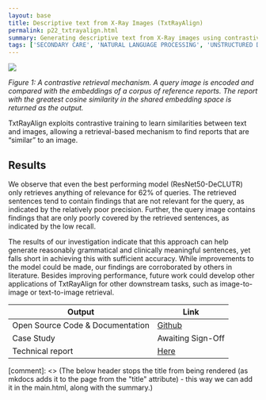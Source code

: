 ```yaml
---
layout: base
title: Descriptive text from X-Ray Images (TxtRayAlign)
permalink: p22_txtrayalign.html
summary: Generating descriptive text from X-Ray images using contrastive learning on multi-modal data
tags: ['SECONDARY CARE', 'NATURAL LANGUAGE PROCESSING', 'UNSTRUCTURED DATA', 'MULTI MODAL', 'VISUAL DATA', 'PYTHON', 'COMPLETE', 'EXPERIMENTAL']
---
```


![](../images/p22fig1.png)
<p align="left">
    <em>Figure 1: A contrastive retrieval mechanism.   A query image is encoded and compared with the embeddings of a corpus of reference reports.  The report with the greatest cosine similarity in the shared embedding space is returned as the output.</em>
</p>

TxtRayAlign exploits contrastive training to learn similarities between text and images, allowing a retrieval-based mechanism to find reports that are “similar” to an image.

## Results

We observe that even the best performing model (ResNet50-DeCLUTR) only retrieves anything of relevance for 62% of queries. The retrieved sentences tend to contain findings that are not relevant for the query, as indicated by the relatively poor precision. Further, the query image contains findings that are only poorly covered by the retrieved sentences, as indicated by the low recall.

The results of our investigation indicate that this approach can help generate reasonably grammatical and clinically meaningful sentences, yet falls short in achieving this with sufficient accuracy. While improvements to the model could be made, our findings are corroborated by others in literature. Besides improving
performance, future work could develop other applications of TxtRayAlign for other downstream tasks, such as image-to-image or text-to-image retrieval.

| Output | Link |
| ---- | ---- |
| Open Source Code & Documentation | [Github](https://github.com/nhsx/txt-ray-align) |
| Case Study | Awaiting Sign-Off |
| Technical report | [Here](https://github.com/nhsx/txt-ray-align/blob/main/report/TxtRayAlign_Report_DZ.pdf) |

[comment]: <> (The below header stops the title from being rendered (as mkdocs adds it to the page from the "title" attribute) - this way we can add it in the main.html, along with the summary.)
#
